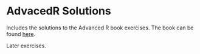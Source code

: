 # AdvacedR Solutions
Includes the solutions to the Advanced R book exercises. The book can be found [here](http://adv-r.had.co.nz/).

Later exercises.